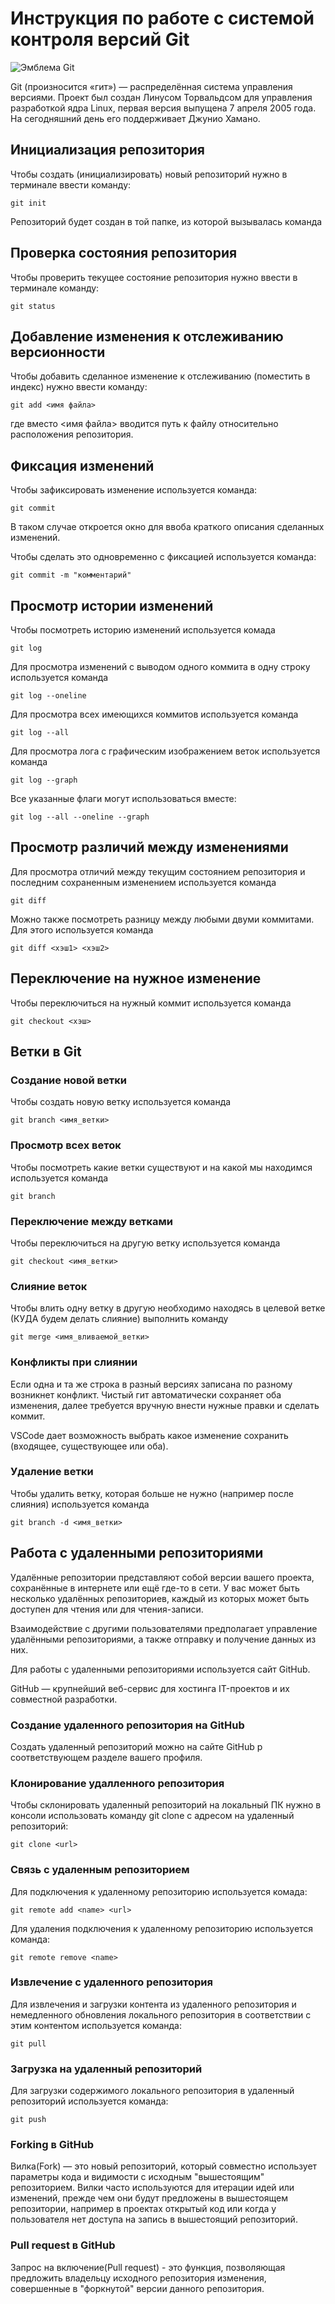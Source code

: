 # **Инструкция по работе с системой контроля версий Git**

![Эмблема Git](git.jpg)

Git (произносится «гит») — распределённая система управления версиями. Проект был создан Линусом Торвальдсом для управления разработкой ядра Linux, первая версия выпущена 7 апреля 2005 года. На сегодняшний день его поддерживает Джунио Хамано.

## Инициализация репозитория

Чтобы создать (инициализировать) новый репозиторий нужно в терминале ввести команду:

    git init

Репозиторий будет создан в той папке, из которой вызывалась команда

## Проверка состояния репозитория

Чтобы проверить текущее состояние репозитория нужно ввести в терминале команду:

    git status

## Добавление изменения к отслеживанию версионности

Чтобы добавить сделанное изменение к отслеживанию (поместить в индекс) нужно ввести команду:

    git add <имя файла>

где вместо <имя файла> вводится путь к файлу относительно расположения репозитория.

## Фиксация изменений

Чтобы зафиксировать изменение используется команда:

    git commit

В таком случае откроется окно для ввоба краткого описания сделанных изменений.

Чтобы сделать это одновременно с фиксацией используется команда:

    git commit -m "комментарий"

## Просмотр истории изменений

Чтобы посмотреть историю изменений используется комада

    git log

Для просмотра изменений с выводом одного коммита в одну строку используется команда

    git log --oneline

Для просмотра всех имеющихся коммитов используется команда

    git log --all

Для просмотра лога с графическим изображением веток используется команда

    git log --graph

Все указанные флаги могут использоваться вместе:

    git log --all --oneline --graph

## Просмотр различий между изменениями

Для просмотра отличий между текущим состоянием репозитория и последним сохраненным изменением используется команда

    git diff

Можно также посмотреть разницу между любыми двуми коммитами. Для этого используется команда

    git diff <хэш1> <хэш2>

## Переключение на нужное изменение

Чтобы переключиться на нужный коммит используется команда

    git checkout <хэш>

## Ветки в Git

### Создание новой ветки

Чтобы создать новую ветку используется команда

    git branch <имя_ветки>

### Просмотр всех веток

Чтобы посмотреть какие ветки существуют и на какой мы находимся используется команда

    git branch

### Переключение между ветками

Чтобы переключиться на другую ветку используется команда

    git checkout <имя_ветки>

### Слияние веток

Чтобы влить одну ветку в другую необходимо находясь в целевой ветке (КУДА будем делать слияние) выполнить команду

    git merge <имя_вливаемой_ветки>

### Конфликты при слиянии

Если одна и та же строка в разный версиях записана по разному возникнет конфликт.
Чистый гит автоматически сохраняет оба изменения, далее требуется вручную внести нужные правки и сделать коммит.

VSСode дает возможность выбрать какое изменение сохранить (входящее, существующее или оба).

### Удаление ветки

Чтобы удалить ветку, которая больше не нужно (например после слияния) используется команда

    git branch -d <имя_ветки>

## Работа с удаленными репозиториями 

Удалённые репозитории представляют собой версии вашего проекта, сохранённые в интернете или ещё где-то в сети. У вас может быть несколько удалённых репозиториев, каждый из которых может быть доступен для чтения или для чтения-записи. 

Взаимодействие с другими пользователями предполагает управление удалёнными репозиториями, а также отправку и получение данных из них.

Для работы с удаленными репозиториями используется сайт GitHub.

GitHub — крупнейший веб-сервис для хостинга IT-проектов и их совместной разработки.

### Создание удаленного репозитория на GitHub

Создать удаленный репозиторий можно на сайте GitHub р соответствующем разделе вашего профиля.

### Клонирование удалленного репозитория 

Чтобы склонировать удаленный репозиторий на локальный ПК нужно в консоли использовать команду git clone с адресом на удаленный репозиторий:

    git clone <url>

### Связь с удаленным репозиторием

Для подключения к удаленному репозиторию используется комада:

    git remote add <name> <url>

Для удаления подключения к удаленному репозиторию используется команда:

    git remote remove <name>

### Извлечение с удаленного репозитория

Для извлечения и загрузки контента из удаленного репозитория и немедленного обновления локального репозитория в соответствии с этим контентом используется команда:

    git pull

### Загрузка на удаленный репозиторий

 Для загрузки содержимого локального репозитория в удаленный репозиторий используется команда:

    git push

### Forking в GitHub

Вилка(Fork) — это новый репозиторий, который совместно использует параметры кода и видимости с исходным "вышестоящим" репозиторием. Вилки часто используются для итерации идей или изменений, прежде чем они будут предложены в вышестоящем репозитории, например в проектах открытый код или когда у пользователя нет доступа на запись в вышестоящий репозиторий.

### Pull request в GitHub

Запрос на включение(Pull request) - это функция, позволяющая предложить владельцу исходного репозитория изменения, совершенные в "форкнутой" версии данного репозитория. 